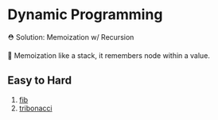 # Dynamic Programming

⛑️ Solution: Memoization w/ Recursion

🤔 Memoization like a stack, it remembers node within a value.

## Easy to Hard

1. [fib](./fib.js)
2. [tribonacci](./tribonacci.js)

